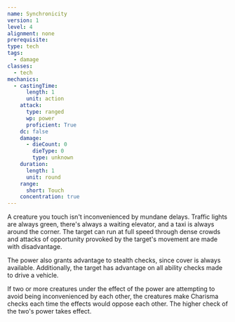 ```yaml
---
name: Synchronicity
version: 1
level: 4
alignment: none
prerequisite: 
type: tech
tags:
  - damage
classes:
  - tech
mechanics:
  - castingTime:
      length: 1
      unit: action
    attack:
      type: ranged
      wp: power
      proficient: True
    dc: false
    damage:
      - dieCount: 0
        dieType: 0
        type: unknown
    duration:
      length: 1
      unit: round
    range:
      short: Touch
    concentration: true
---
```

A creature you touch isn't inconvenienced by mundane delays. Traffic lights are always green, there's always a waiting elevator, and a taxi is always around the corner. The target can run at full speed through dense crowds and attacks of opportunity provoked by the target's movement are made with disadvantage.

The power also grants advantage to stealth checks, since cover is always available. Additionally, the target has advantage on all ability checks made to drive a vehicle.

If two or more creatures under the effect of the power are attempting to avoid being inconvenienced by each other, the creatures make Charisma checks each time the effects would oppose each other. The higher check of the two's power takes effect.
    